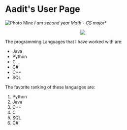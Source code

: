 # Aadit's User Page

  ![Photo Mine](https://user-images.githubusercontent.com/97692709/230689442-d839bea1-f750-4726-b4ff-216f0420279f.jpg)
  **I am second year* *Math - CS major***

<p align="center">
  <img src="[https://picsum.photos/460/300](https://user-images.githubusercontent.com/97692709/230689442-d839bea1-f750-4726-b4ff-216f0420279f.jpg)">
</p>

The programming Languages that I have worked with are:
 - Java
 - Python
 - C
 - C#
 - C++
 - SQL

The favorite ranking of these languages are:
1. Python
2. Java
3. C++
4. C
5. SQL
6. C#



